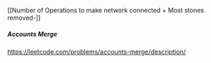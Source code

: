 [[Number of Operations to make network connected + Most stones removed-]]

##### Accounts Merge 
https://leetcode.com/problems/accounts-merge/description/

